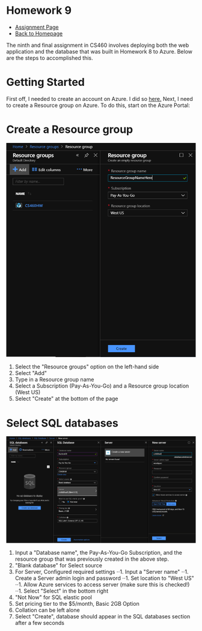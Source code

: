 # Homework 9
* [Assignment Page](http://www.wou.edu/~morses/classes/cs46x/assignments/HW9_1819.html)
* [Back to Homepage](https://jacewoods.github.io/)

The ninth and final assignment in CS460 involves deploying both the web application and the database that was built in Homework 8 to Azure. Below are the steps to accomplished this.

# Getting Started

First off, I needed to create an account on Azure. I did so [here.](https://azure.microsoft.com/en-us/free/search/?&OCID=AID719825_SEM_ZQCt71E6&lnkd=Google_Azure_Brand&gclid=CjwKCAiAodTfBRBEEiwAa1haugjwERN0m3H-c0adVw4y707sdO6hvjy5v0oAnYTEuLjpd-9kZOw51RoCRRwQAvD_BwE) Next, I need to create a Resource group on Azure. To do this, start on the Azure Portal:

# Create a Resource group

![image text](/CS460/Homework9/ResourceGroup.PNG)

1. Select the "Resource groups" option on the left-hand side
1. Select "Add"
1. Type in a Resource group name
1. Select a Subscription (Pay-As-You-Go) and a Resource group location (West US)
1. Select "Create" at the bottom of the page

# Select SQL databases

![image text](/CS460/Homework9/SetupSQLDBonAzure.PNG)

1. Input a "Database name", the Pay-As-You-Go Subscription, and the resource group that was previously created in the above step.
1. "Blank database" for Select source
1. For Server, Configured required settings
⋅⋅1. Input a "Server name"
⋅⋅1. Create a Server admin login and password
⋅⋅1. Set location to "West US"
⋅⋅1. Allow Azure services to access server (make sure this is checked!)
⋅⋅1. Select "Select" in the bottom right
1. "Not Now" for SQL elastic pool
1. Set pricing tier to the $5/month, Basic 2GB Option
1. Collation can be left alone
1. Select "Create", database should appear in the SQL databases section after a few seconds
